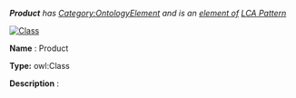 ___Product__ 
 has
 [Category:OntologyElement](../../Category/OntologyElement "Category:OntologyElement") 
 and is an
 [element of](../../Property/ElementOf "Property:ElementOf") 
[LCA Pattern](../../Submissions/LCA_Pattern "Submissions:LCA Pattern")_




  





[![Class](../../images/thumb/2/27/Class.gif/45px-Class.gif)](../../Image/Class.gif "Class")


__Name__ 
 : Product
 



__Type:__ 
 owl:Class
 



__Description__ 
 :